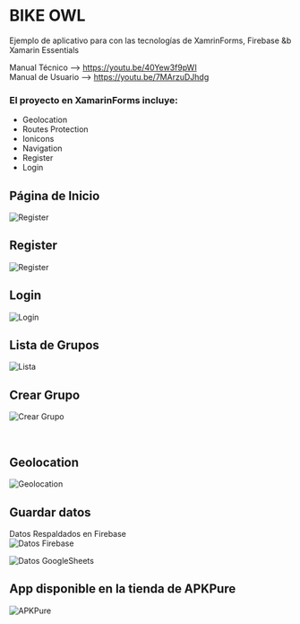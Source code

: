 # BIKE OWL

Ejemplo de aplicativo para con las tecnologías de XamrinForms, Firebase &b Xamarin Essentials 

Manual Técnico --> https://youtu.be/40Yew3f9pWI 
<br />
Manual de Usuario --> https://youtu.be/7MArzuDJhdg 
<br />


### El proyecto en XamarinForms incluye:

- Geolocation
- Routes Protection
- Ionicons
- Navigation
- Register
- Login

## Página de Inicio

![Register](./src/Inicio.jpeg)
<br />

## Register


![Register](./src/Register.jpeg)
<br />

## Login

![Login](./src/Login.jpeg)
<br />

## Lista de Grupos 

![Lista](./src/ListGroup.jpeg)


## Crear Grupo

![Crear Grupo](./src/CreateGroup.jpeg)

<br />

## Geolocation

![Geolocation](./src/Geolocation.jpeg)

## Guardar datos 

Datos Respaldados en Firebase
<br />
![Datos Firebase](./src/Longitud.jpeg)

![Datos GoogleSheets](./src/Latitud.jpeg)

## App disponible en la tienda de APKPure 

![APKPure](./src/APKPure.jpeg)